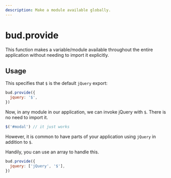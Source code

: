 ```yaml
---
description: Make a module available globally.
---
```


# bud.provide

This function makes a variable/module available throughout the entire application
without needing to import it explicitly.

## Usage

This specifies that `$` is the default `jQuery` export:

```js
bud.provide({
  jquery: '$',
})
```

Now, in any module in our application, we can invoke jQuery with `$`. There is no need to import it.

```js
$('#modal') // it just works
```

However, it is common to have parts of your application using `jQuery`
in addition to `$`.

Handily, you can use an array to handle this.

```js
bud.provide({
  jquery: ['jQuery', '$'],
})
```
